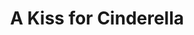 ---
title: A Kiss for Cinderella
year: 1933
opening_date: 1933-05-03
closing_date: 
layout: productions
image:
image_caption:
image_credit:
playbill:
category:
Theatre: Theatre Jacksonville
cast:
  The Duchess Probationer: Amy Cavanagh
  Court Beauties:
    - Betty Leamond
    - Casimer Mumby
    - Dorcas Beckley
    - Margaret Adams
    - Mary Lamb
    - Virginia Peace Johnson
  Danny: Charles Luckie
  Marion: Dorothy Tracy
  Mr. Jennings: Drummond Paul, Jr.
  Censor: Drummond Paul, Jr.
  Lord Mayor: Eugene Leamon
  Maid: Betty Leamond
  Mrs. Maloney: Julia C. Tyler
  Delphine: Martha Joy Swisher
  Gladys: Minette Cavanagh
  Marie-Therese: Minnie Merle Smith
  Courtier: 
    - Molly Delgado
    - Paul Delgado
    - Robert Tracy
    - George Nichols
    - Lois Boone
  Man: Robert Tracy
  Cinderella: Sarah Payne Cawthorn
  Dr. Bodie: Marie Graves
  Mr. Bodie: Sidney Clark
  King: Slocum Ball
  Policeman: Stokes Perry
  Prince: Stokes Perry
  Queen: Winifred Snowden
  Gretchen: Winnifred McGowan
crew:
  Staging: Jack Pumpelly
  Director: Margaret Pumpelly
understudies:
orchestra:
external_links:
---